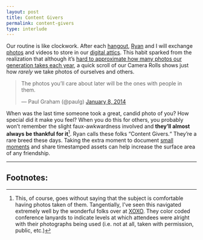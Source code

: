 ```yaml
---
layout: post
title: Content Givers
permalink: content-givers
type: interlude
---
```


Our routine is like clockwork. After each [hangout](https://www.instagram.com/p/BUFscWDApi3/), [Ryan](https://twitter.com/ryandawidjan) and I will exchange [photos](https://twitter.com/jasdev/status/862051865529286656) and videos to store in our [digital attics](/digital-attics). This habit sparked from the realization that although it’s [hard to approximate how many photos our generation takes each year](http://ben-evans.com/benedictevans/2015/8/19/how-many-pictures), a quick scroll of our Camera Rolls shows just how _rarely_ we take photos of ourselves and others.

<blockquote class="twitter-tweet" data-lang="en"><p lang="en" dir="ltr">The photos you’ll care about later will be the ones with people in them.</p>&mdash; Paul Graham (@paulg) <a href="https://twitter.com/paulg/status/421088648310706176">January 8, 2014</a></blockquote> <script async src="//platform.twitter.com/widgets.js" charset="utf-8"></script>

When was the last time someone took a great, candid photo of you? How special did it make you feel? When you do this for others, you probably won’t remember the slight faux-awkwardness involved and __they’ll almost always be thankful for it__[^1]. Ryan calls these folks “Content Givers.“ They’re a rare breed these days. Taking the extra moment to document [small moments](/small-moments) and share timestamped assets can help increase the surface area of any friendship.

---

## Footnotes:

[^1]: This, of course, goes without saying that the subject is comfortable having photos taken of them. Tangentially, I’ve seen this navigated extremely well by the wonderful folks over at [XOXO](http://xoxofest.com). They color coded conference lanyards to indicate levels at which attendees were alright with their photographs being used (i.e. not at all, taken with permission, public, etc.)
